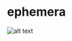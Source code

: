 # ephemera

![alt text](https://raw.githubusercontent.com/username/projectname/branch/path/to/img.png)
